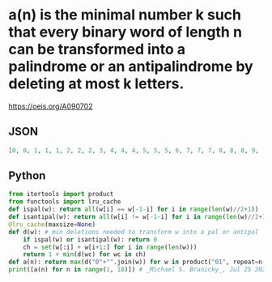 # a\(n\) is the minimal number k such that every binary word of length n can be transformed into a palindrome or an antipalindrome by deleting at most k letters\.
https://oeis.org/A090702
## JSON
```JSON
[0, 0, 1, 1, 1, 2, 2, 2, 3, 4, 4, 4, 5, 5, 5, 6, 7, 7, 7, 8, 8, 8, 9, 10, 10, 10, 11, 11, 11, 12, 13, 13, 13, 14, 14]
```
## Python
```Python
from itertools import product
from functools import lru_cache
def ispal(w): return all(w[i] == w[-1-i] for i in range(len(w)//2+1))
def isantipal(w): return all(w[i] != w[-1-i] for i in range(len(w)//2+1))
@lru_cache(maxsize=None)
def d(w): # min deletions needed to transform w into a pal or antipal
    if ispal(w) or isantipal(w): return 0
    ch = set(w[:i] + w[i+1:] for i in range(len(w)))
    return 1 + min(d(wc) for wc in ch)
def a(n): return max(d("0"+"".join(w)) for w in product("01", repeat=n-1))
print([a(n) for n in range(1, 18)]) # _Michael S. Branicky_, Jul 25 2022
```
